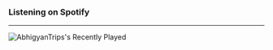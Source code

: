 

### Listening on Spotify
---

![AbhigyanTrips's Recently Played](https://spotify-recently-played-readme.vercel.app/api?user=6s6pbtefezpookh8gwnkko15v&count={count})
